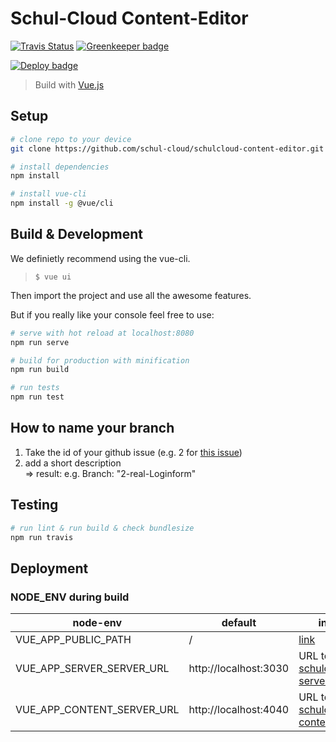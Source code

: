 # Schul-Cloud Content-Editor
[![Travis Status](https://travis-ci.org/schul-cloud/schulcloud-content-editor.svg?branch=master)](https://travis-ci.org/schul-cloud/schulcloud-content-editor)
[![Greenkeeper badge](https://badges.greenkeeper.io/schul-cloud/schulcloud-content-editor.svg)](https://greenkeeper.io/)

[![Deploy badge](https://img.shields.io/badge/Demo-Deployed-brightgreen.svg)](https://schul-cloud.github.io/schulcloud-content-editor/)



> Build with [Vue.js](https://vuejs.org)

## Setup

```bash
# clone repo to your device
git clone https://github.com/schul-cloud/schulcloud-content-editor.git

# install dependencies
npm install

# install vue-cli
npm install -g @vue/cli
```

## Build & Development

We definietly recommend using the vue-cli.

> `$ vue ui`

Then import the project and use all the awesome features.

But if you really like your console feel free to use:

```bash
# serve with hot reload at localhost:8080
npm run serve

# build for production with minification
npm run build

# run tests
npm run test
```

## How to name your branch

1. Take the id of your github issue (e.g. 2 for [this issue](https://github.com/schul-cloud/schulcloud-content-editor/issues/2))
2. add a short description <br> => result: e.g. Branch: "2-real-Loginform"

## Testing

```bash
# run lint & run build & check bundlesize
npm run travis
```

## Deployment

### NODE_ENV during build

| node-env                   | default               | info                                                                           |
| -------------------------- | --------------------- | ------------------------------------------------------------------------------ |
| VUE_APP_PUBLIC_PATH        | /                     | [link](https://cli.vuejs.org/guide/deployment.html#github-pages)               |
| VUE_APP_SERVER_SERVER_URL  | http://localhost:3030 | URL to [schulcloud-server](https://github.com/schul-cloud/schulcloud-server)   |
| VUE_APP_CONTENT_SERVER_URL | http://localhost:4040 | URL to [schulcloud-content](https://github.com/schul-cloud/schulcloud-content) |
